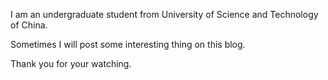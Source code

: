 

I am an undergraduate student from University of Science and Technology of China.

Sometimes I will post some interesting thing on this blog.

Thank you for your watching.
